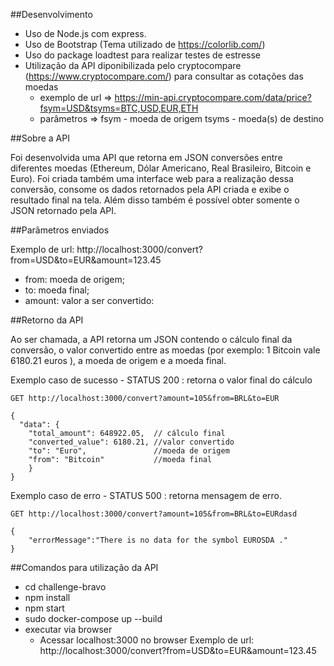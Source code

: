 ##Desenvolvimento

- Uso de Node.js com express. 
- Uso de Bootstrap (Tema utilizado de https://colorlib.com/) 
- Uso do package loadtest para realizar testes de estresse
- Utilização da API diponibilizada pelo cryptocompare (https://www.cryptocompare.com/) para consultar as cotações das moedas
  - exemplo de url => https://min-api.cryptocompare.com/data/price?fsym=USD&tsyms=BTC,USD,EUR,ETH
  - parâmetros => fsym  - moeda de origem
  				  tsyms - moeda(s) de destino 

##Sobre a API

Foi desenvolvida uma API que retorna em JSON conversões entre diferentes moedas (Ethereum, Dólar Americano, Real Brasileiro, Bitcoin e Euro). Foi criada também uma interface web para a realização dessa conversão, consome os dados retornados pela API criada e exibe o resultado final na tela. Além disso também é possível obter somente o JSON retornado pela API. 

##Parâmetros enviados

Exemplo de url: http://localhost:3000/convert?from=USD&to=EUR&amount=123.45

 - from: moeda de origem;
 - to: moeda final;
 - amount: valor a ser convertido:


##Retorno da API

Ao ser chamada, a API retorna um JSON contendo o cálculo final da conversão, o valor convertido entre as moedas (por exemplo: 1 Bitcoin vale 6180.21 euros ), a moeda de origem e a moeda final. 

Exemplo caso de sucesso - STATUS 200 : retorna o valor final do cálculo

	GET http://localhost:3000/convert?amount=105&from=BRL&to=EUR

	{
	  "data": {
	    "total_amount": 648922.05,  // cálculo final
	    "converted_value": 6180.21, //valor convertido
	    "to": "Euro",				//moeda de origem
	    "from": "Bitcoin"			//moeda final
	    }
	}

Exemplo caso de erro - STATUS 500 : retorna mensagem de erro. 

	GET http://localhost:3000/convert?amount=105&from=BRL&to=EURdasd

	{
		"errorMessage":"There is no data for the symbol EUROSDA ."
	}



##Comandos para utilização da API

 - cd challenge-bravo
 - npm install
 - npm start
 - sudo docker-compose up --build
 - executar via browser
 	- Acessar localhost:3000 no browser
 	 	Exemplo de url: http://localhost:3000/convert?from=USD&to=EUR&amount=123.45



